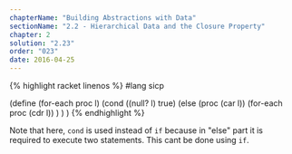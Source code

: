 ```yaml
---
chapterName: "Building Abstractions with Data"
sectionName: "2.2 - Hierarchical Data and the Closure Property"
chapter: 2
solution: "2.23"
order: "023"
date: 2016-04-25
---
```


{% highlight racket linenos %}
#lang sicp

(define (for-each proc l) 
   (cond 
        ((null? l) true) 
        (else
             (proc (car l)) 
             (for-each proc (cdr l))
        )
   )
)
{% endhighlight %}

Note that here, `cond` is used instead of `if` because in "else" part it is required to execute two statements. This cant be done
 using `if`.

